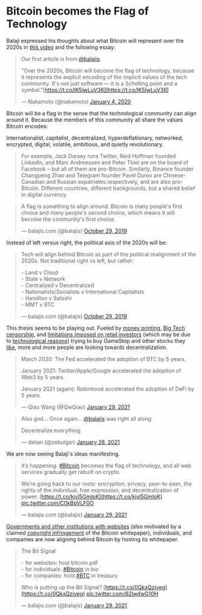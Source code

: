 
Bitcoin becomes the Flag of Technology
======================================

Balaji expressed his thoughts about what Bitcoin will represent over the 2020s in [this video](https://www.youtube.com/watch?v=a0OhX5D9r4g) and the following essay:

> Our first article is from [@balajis](https://twitter.com/balajis?ref_src=twsrc%5Etfw).  
>   
> "Over the 2020s, Bitcoin will become the flag of technology, because it represents the explicit encoding of the implicit values of the tech community. It's not just software — it is a Schelling point and a symbol."[https://t.co/lK5lwLuV36](https://t.co/lK5lwLuV36)
> 
> — Nakamoto (@nakamoto) [January 4, 2020](https://twitter.com/nakamoto/status/1213337912554786817?ref_src=twsrc%5Etfw)

Bitcoin will be a flag in the sense that the technological community can align around it. Because the members of this community all share the values Bitcoin encodes:   

Internationalist, capitalist, decentralized, hyperdeflationary, networked, encrypted, digital, volatile, ambitious, and quietly revolutionary.

> For example, Jack Dorsey runs Twitter, Reid Hoffman founded LinkedIn, and Marc Andreessen and Peter Thiel are on the board of Facebook – but all of them are pro-Bitcoin. Similarly, Binance founder Changpeng Zhao and Telegram founder Pavel Durov are Chinese-Canadian and Russian expatriates respectively, and are also pro-Bitcoin. Different countries, different backgrounds, but a shared belief in digital currency.

> A flag is something to align around. Bitcoin is many people's first choice and many people's second choice, which means it will become the community's first choice.
> 
> — balajis.com (@balajis) [October 29, 2019](https://twitter.com/balajis/status/1189271598253117440?ref_src=twsrc%5Etfw)

Instead of left versus right, the political axis of the 2020s will be:

> Tech will align behind Bitcoin as part of the political realignment of the 2020s. Not traditional right vs left, but rather:  
>   
> \- Land v Cloud  
> \- State v Network  
> \- Centralized v Decentralized  
> \- Nationalists/Socialists v International Capitalists  
> \- Hamilton v Satoshi  
> \- MMT v BTC
> 
> — balajis.com (@balajis) [October 29, 2019](https://twitter.com/balajis/status/1189274759000985601?ref_src=twsrc%5Etfw)

This thesis seems to be playing out. Fueled by [money printing](https://twitter.com/balajis/status/1350710700499324935), [Big Tech censorship](https://pomp.substack.com/p/decentralization-is-a-necessity-now), and [limitations imposed on retail investors](https://www.cnbc.com/2021/01/28/robinhood-interactive-brokers-restrict-trading-in-gamestop-s.html) (which may be due to [technological reasons)](https://twitter.com/balajis/status/1355576520597639173) trying to buy GameStop and other stocks they [like](https://youtu.be/ukXQGBpXaVM?t=299), more and more people are looking towards decentralization.

> March 2020: The Fed accelerated the adoption of BTC by 5 years.  
>   
> January 2021: Twitter/Apple/Google accelerated the adoption of Web3 by 5 years.  
>   
> January 2021 (again): Robinhood accelerated the adoption of DeFi by 5 years.
> 
> — Qiao Wang (@QwQiao) [January 29, 2021](https://twitter.com/QwQiao/status/1354949406978682881?ref_src=twsrc%5Etfw)

> Also god... Once again... [@balajis](https://twitter.com/balajis?ref_src=twsrc%5Etfw) was right all along  
>   
> Decentralize everything
> 
> — delian (@zebulgar) [January 28, 2021](https://twitter.com/zebulgar/status/1354821605109637121?ref_src=twsrc%5Etfw)

We are now seeing Balaji's ideas manifesting.

> It’s happening. [#Bitcoin](https://twitter.com/hashtag/Bitcoin?src=hash&ref_src=twsrc%5Etfw) becomes the flag of technology, and all web services gradually get rebuilt on crypto.  
>   
> We’re going back to our roots: encryption, privacy, peer-to-peer, the rights of the individual, free expression, and decentralization of power. [https://t.co/kjvl5GmIpK](https://t.co/kjvl5GmIpK) [pic.twitter.com/C0kBpVLF0O](https://t.co/C0kBpVLF0O)
> 
> — balajis.com (@balajis) [January 29, 2021](https://twitter.com/balajis/status/1355081317403168769?ref_src=twsrc%5Etfw)

[Governments and other institutions with websites](https://twitter.com/balajis/status/1354530906996830209) (also motivated by a claimed [copyright infringement](https://bitcoin.org/en/posts/regarding-csw.html) of the Bitcoin whitepaper), individuals, and companies are now aligning behind Bitcoin by hosting its whitepaper.

> The Bit Signal  
>   
> \- for websites: host bitcoin.pdf  
> \- for individuals: [#Bitcoin](https://twitter.com/hashtag/Bitcoin?src=hash&ref_src=twsrc%5Etfw) in bio  
> \- for companies: hold [#BTC](https://twitter.com/hashtag/BTC?src=hash&ref_src=twsrc%5Etfw) in treasury  
>   
> Who is putting up the Bit Signal? [https://t.co/0QkxQzjveg](https://t.co/0QkxQzjveg) [pic.twitter.com/62lwdwG10H](https://t.co/62lwdwG10H)
> 
> — balajis.com (@balajis) [January 29, 2021](https://twitter.com/balajis/status/1355247163786231808?ref_src=twsrc%5Etfw)